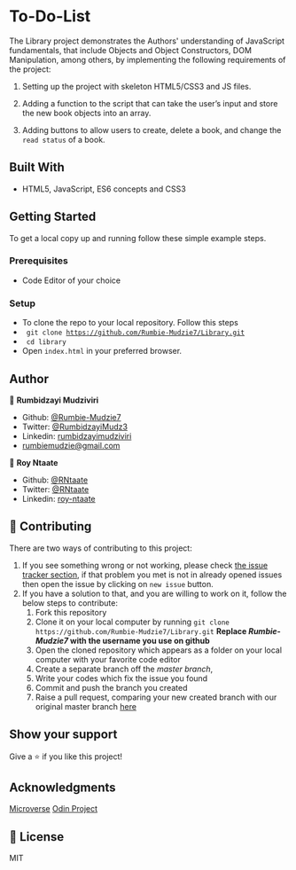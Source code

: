 # To-Do-List
The Library project demonstrates the Authors' understanding of JavaScript fundamentals, that include Objects and Object Constructors, DOM Manipulation, among others, by implementing the following requirements of the project:

1. Setting up the project with skeleton HTML5/CSS3 and JS files.

2. Adding a function to the script that can take the user’s input and store the new book objects into an array.

3. Adding buttons to allow users to create, delete a book, and change the `read status` of a book.



## Built With

- HTML5, JavaScript, ES6 concepts and CSS3


## Getting Started

To get a local copy up and running follow these simple example steps.

### Prerequisites

- Code Editor of your choice

### Setup

- To clone the repo to your local repository. Follow this steps
- <code> git clone https://github.com/Rumbie-Mudzie7/Library.git</code>
- <code> cd library</code>
- Open `index.html` in your preferred browser.


## Author

:bust_in_silhouette: **Rumbidzayi Mudziviri**
- Github: [@Rumbie-Mudzie7](https://github.com/Rumbie-Mudzie7)
- Twitter: [@RumbidzayiMudz3](https://twitter.com/RumbidzayiMudz3)
- Linkedin: [rumbidzayimudziviri](https://www.linkedin.com/in/rumbidzayi-mudziviri)
- rumbiemudzie@gmail.com

:bust_in_silhouette: **Roy Ntaate**
- Github: [@RNtaate](https://github.com/RNtaate)
- Twitter: [@RNtaate](https://twitter.com/RNtaate)
- Linkedin: [roy-ntaate](https://linkedin.com/in/roy-ntaate) 

## :handshake: Contributing

There are two ways of contributing to this project:
1.  If you see something wrong or not working, please check [the issue tracker section](https://github.com/Rumbie-Mudzie7/Library/issues), if that problem you met is not in already opened issues then open the issue by clicking on `new issue` button.
2.  If you have a solution to that, and you are willing to work on it, follow the below steps to contribute:
    1.  Fork this repository
    1.  Clone it on your local computer by running `git clone https://github.com/Rumbie-Mudzie7/Library.git` __Replace *Rumbie-Mudzie7* with the username you use on github__
    1.  Open the cloned repository which appears as a folder on your local computer with your favorite code editor
    1.  Create a separate branch off the *master branch*,
    1.  Write your codes which fix the issue you found
    1.  Commit and push the branch you created
    1.  Raise a pull request, comparing your new created branch with our original master branch [here](https://github.com/Rumbie-Mudzie7/Library)



## Show your support

Give a :star:️ if you like this project!

## Acknowledgments
[Microverse](https://www.microverse.org)
[Odin Project](https://www.theodinproject.com/courses/javascript/lessons/library)

## :memo: License

MIT
